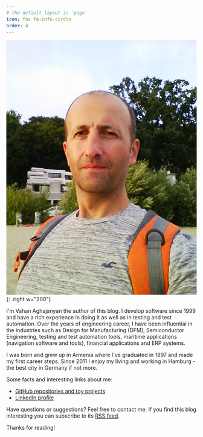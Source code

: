 ```yaml
---
# the default layout is 'page'
icon: fas fa-info-circle
order: 4
---
```


![Vahan Aghajanyan](/assets/img/avatar_vahan.jpg){: .right w="200"}

I'm Vahan Aghajanyan the author of this blog. I develop software since 1999 and have
a rich experience in doing it as well as in testing and test automation. Over the
years of engineering career, I have been influential in the industries such as
Design for Manufacturing (DFM), Semiconductor Engineering, testing and
test automation tools, maritime applications (navigation software and tools),
financial applications and ERP systems.

I was born and grew up in Armenia where I've graduated in 1997 and made my first career steps.
Since 2011 I enjoy my living and working in Hamburg - the best city in Germany if
not more.

Some facts and interesting links about me:

* [GitHub repositories and toy projects](https://github.com/vahancho?tab=repositories)
* [LinkedIn profile](https://www.linkedin.com/in/vahancho)

Have questions or suggestions? Feel free to contact me.
If you find this blog interesting you can subscribe to its [RSS feed](https://vahancho.github.io/feed.xml).

Thanks for reading!
